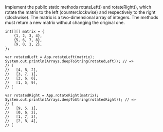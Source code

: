Implement the public static methods rotateLeft() and rotateRight(), which rotate the matrix to the left
(counterclockwise) and respectively to the right (clockwise). The matrix is a two-dimensional array of
integers. The methods must return a new matrix without changing the original one.
```
int[][] matrix = {
    {1, 2, 3, 4},
    {5, 6, 7, 8},
    {9, 0, 1, 2},
};

var rotatedLeft = App.rotateLeft(matrix);
System.out.println(Arrays.deepToString(rotatedLeft)); // =>
// [
//   [4, 8, 2],
//   [3, 7, 1],
//   [2, 6, 0],
//   [1, 5, 9],
// ]

var rotatedRight = App.rotateRight(matrix);
System.out.println(Arrays.deepToString(rotatedRight)); // =>
// [
//   [9, 5, 1],
//   [0, 6, 2],
//   [1, 7, 3],
//   [2, 8, 4],
// ]
